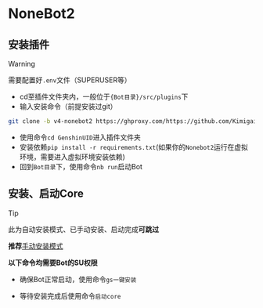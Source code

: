 # NoneBot2

## 安装插件

> [!WARNING]
>
> 需要配置好`.env`文件（SUPERUSER等）
> 
- cd至插件文件夹内，一般位于`{Bot目录}/src/plugins`下
- 输入安装命令（前提安装过git）

```sh
git clone -b v4-nonebot2 https://ghproxy.com/https://github.com/KimigaiiWuyi/GenshinUID.git --depth=1 --single-branch
```

- 使用命令`cd GenshinUID`进入插件文件夹
- 安装依赖`pip install -r requirements.txt`(如果你的`Nonebot2`运行在虚拟环境，需要进入虚拟环境安装依赖)
- 回到`Bot目录`下，使用命令`nb run`启动Bot

## 安装、启动Core

> [!TIP]
>
> 此为自动安装模式、已手动安装、启动完成**可跳过**
>
> **推荐**[手动安装模式](InstallCore)
>
> **以下命令均需要Bot的SU权限**

- 确保Bot正常启动，使用命令`gs一键安装`

- 等待安装完成后使用命令`启动core`

